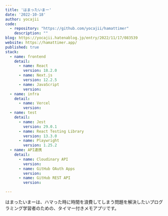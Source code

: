 ```yaml
---
title: 'はまったいまー'
date: '2022-10-18'
author: yocajii
code: 
  - repository: "https://github.com/yocajii/hamattimer"
    description: ""
blog: https://yocajii.hatenablog.jp/entry/2022/11/17/083539
website: https://hamattimer.app/
published: true
stack:
  - name: frontend
    detail: 
      - name: React
        version: 18.2.0
      - name: Next.js
        version: 12.2.5
      - name: JavaScript
        version: 
  - name: infra
    detail:
      - name: Vercel
        version: 
  - name: test
    detail:
      - name: Jest
        version: 29.0.1
      - name: React Testing Library
        version: 13.3.0
      - name: Playwright
        version: 1.25.2
  - name: API連携
    detail:
      - name: Cloudinary API
        version: 
      - name: GitHub OAuth Apps
        version: 
      - name: GitHub REST API
        version: 

---
```


はまったいまーは、ハマった時に時間を浪費してしまう問題を解決したいプログラミング学習者のための、タイマー付きメモアプリです。
